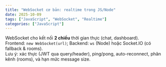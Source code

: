 ```yaml
---
title: "WebSocket cơ bản: realtime trong JS/Node"
date: 2025-10-09
tags: ["JavaScript", "WebSocket", "Realtime"]
categories: ["JavaScript"]
---
```


WebSocket cho kết nối **2 chiều** thời gian thực (chat, dashboard).  
Frontend: `new WebSocket(url)`; Backend: `ws` (Node) hoặc Socket.IO (có fallback & rooms).  
Lưu ý: xác thực (JWT qua query/header), ping/pong, auto-reconnect, phân kênh (rooms), và hạn mức message size.
